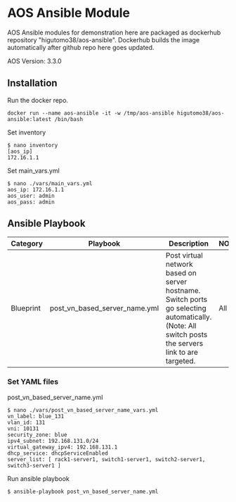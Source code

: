 # **AOS Ansible Module**

AOS Ansible modules for demonstration here are packaged as dockerhub repository "higutomo38/aos-ansible". Dockerhub builds the image automatically after github repo here goes updated.

AOS Version: 3.3.0

## **Installation**

Run the docker repo.
```
docker run --name aos-ansible -it -w /tmp/aos-ansible higutomo38/aos-ansible:latest /bin/bash
```

Set inventory
```
$ nano inventory
[aos_ip]
172.16.1.1 
```

Set main_vars.yml
```
$ nano ./vars/main_vars.yml
aos_ip: 172.16.1.1
aos_user: admin
aos_pass: admin
```

## **Ansible Playbook**

| Category | Playbook | Description | NOS |
| --- | --- | --- | --- |
| Blueprint | post_vn_based_server_name.yml | Post virtual network based on server hostname. Switch ports go selecting automatically. (Note: All switch posts the servers link to are targeted. | All |

### **Set YAML files**
post_vn_based_server_name.yml
```
$ nano ./vars/post_vn_based_server_name_vars.yml 
vn_label: blue_131
vlan_id: 131
vni: 10131
security_zone: blue
ipv4_subnet: 192.168.131.0/24
virtual_gateway_ipv4: 192.168.131.1
dhcp_service: dhcpServiceEnabled
server_list: [ rack1-server1, switch1-server1, switch2-server1, switch3-server1 ]
```

Run ansible playbook
```
$ ansible-playbook post_vn_based_server_name.yml
```



